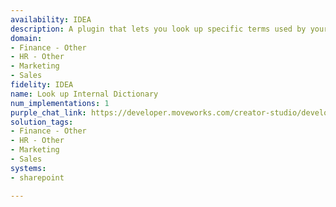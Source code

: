 ```yaml
---
availability: IDEA
description: A plugin that lets you look up specific terms used by your organization.
domain:
- Finance - Other
- HR - Other
- Marketing
- Sales
fidelity: IDEA
name: Look up Internal Dictionary
num_implementations: 1
purple_chat_link: https://developer.moveworks.com/creator-studio/developer-tools/purple-chat/?conversation=%7B%22startTimestamp%22%3A%2211%3A43+AM%22%2C%22messages%22%3A%5B%7B%22role%22%3A%22user%22%2C%22parts%22%3A%5B%7B%22richText%22%3A%22What+does+the+acronym+SKO+stand+for%3F%22%7D%5D%7D%2C%7B%22role%22%3A%22assistant%22%2C%22parts%22%3A%5B%7B%22reasoningSteps%22%3A%5B%7B%22status%22%3A%22success%22%2C%22richText%22%3A%22%3Cp%3E%E2%9C%85+Working+on+%3Cb%3EWhat+Does+SKO+Stand+For%3C%2Fb%3E%3Cbr%3E%E2%8F%B3+Calling+Plugin+%3Cb%3ELookup+Internal+Language+Library%3C%2Fb%3E%3C%2Fp%3E%22%7D%5D%7D%2C%7B%22richText%22%3A%22SKO+stands+for+%3Cb%3ESales+Kick+Off%3C%2Fb%3E.+Would+you+like+to+search+for+anything+else%3F%22%7D%2C%7B%22buttons%22%3A%5B%7B%22style%22%3A%22filled%22%2C%22buttonText%22%3A%22Yes%2C+search+again%22%7D%2C%7B%22style%22%3A%22outlined%22%2C%22buttonText%22%3A%22No%2C+that%27s+all+for+now%22%7D%5D%7D%5D%7D%2C%7B%22role%22%3A%22user%22%2C%22parts%22%3A%5B%7B%22richText%22%3A%22No%2C+that%27s+all+for+now%22%7D%5D%7D%2C%7B%22role%22%3A%22assistant%22%2C%22parts%22%3A%5B%7B%22richText%22%3A%22Alright%2C+if+you+have+any+more+questions+later%2C+feel+free+to+ask.+Have+a+great+day%21+%F0%9F%91%8D%22%7D%5D%7D%5D%7D
solution_tags:
- Finance - Other
- HR - Other
- Marketing
- Sales
systems:
- sharepoint

---
```

